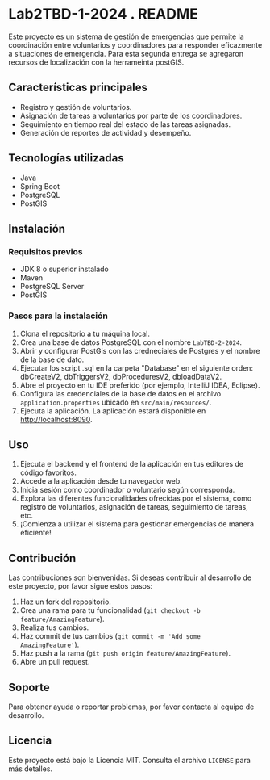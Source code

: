# Lab2TBD-1-2024 . README
Este proyecto es un sistema de gestión de emergencias que permite la coordinación entre voluntarios y coordinadores para responder eficazmente a situaciones de emergencia. Para esta segunda entrega se agregaron recursos de localización con la herrameinta postGIS.

## Características principales

- Registro y gestión de voluntarios.
- Asignación de tareas a voluntarios por parte de los coordinadores.
- Seguimiento en tiempo real del estado de las tareas asignadas.
- Generación de reportes de actividad y desempeño.

## Tecnologías utilizadas

- Java
- Spring Boot
- PostgreSQL 
- PostGIS

## Instalación

### Requisitos previos

- JDK 8 o superior instalado
- Maven
- PostgreSQL Server
- PostGIS

### Pasos para la instalación

1. Clona el repositorio a tu máquina local.
2. Crea una base de datos PostgreSQL con el nombre `LabTBD-2-2024`.
3. Abrir y configurar PostGis con las credneciales de Postgres y el nombre de la base de dato. 
4. Ejecutar los script .sql en la carpeta "Database" en el siguiente orden: dbCreateV2, dbTriggersV2, dbProceduresV2, dbloadDataV2.
5. Abre el proyecto en tu IDE preferido (por ejemplo, IntelliJ IDEA, Eclipse).
6. Configura las credenciales de la base de datos en el archivo `application.properties` ubicado en `src/main/resources/`.
7. Ejecuta la aplicación. La aplicación estará disponible en [http://localhost:8090](http://localhost:8090).

## Uso

1. Ejecuta el backend y el frontend de la aplicación en tus editores de código favoritos.
2. Accede a la aplicación desde tu navegador web.
3. Inicia sesión como coordinador o voluntario según corresponda.
4. Explora las diferentes funcionalidades ofrecidas por el sistema, como registro de voluntarios, asignación de tareas, seguimiento de tareas, etc.
5. ¡Comienza a utilizar el sistema para gestionar emergencias de manera eficiente!

## Contribución

Las contribuciones son bienvenidas. Si deseas contribuir al desarrollo de este proyecto, por favor sigue estos pasos:

1. Haz un fork del repositorio.
2. Crea una rama para tu funcionalidad (`git checkout -b feature/AmazingFeature`).
3. Realiza tus cambios.
4. Haz commit de tus cambios (`git commit -m 'Add some AmazingFeature'`).
5. Haz push a la rama (`git push origin feature/AmazingFeature`).
6. Abre un pull request.

## Soporte

Para obtener ayuda o reportar problemas, por favor contacta al equipo de desarrollo.

## Licencia

Este proyecto está bajo la Licencia MIT. Consulta el archivo `LICENSE` para más detalles.
